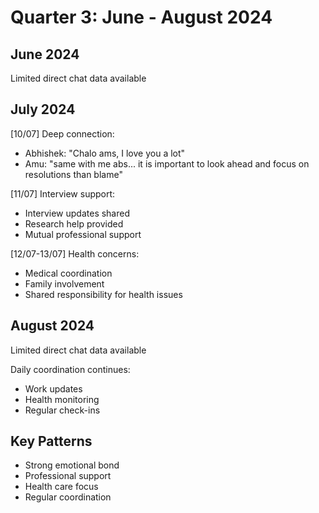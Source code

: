 # Quarter 3: June - August 2024

## June 2024
Limited direct chat data available

## July 2024

[10/07] Deep connection:
- Abhishek: "Chalo ams, I love you a lot"
- Amu: "same with me abs... it is important to look ahead and focus on resolutions than blame"

[11/07] Interview support:
- Interview updates shared
- Research help provided
- Mutual professional support

[12/07-13/07] Health concerns:
- Medical coordination
- Family involvement
- Shared responsibility for health issues

## August 2024
Limited direct chat data available

Daily coordination continues:
- Work updates
- Health monitoring
- Regular check-ins

## Key Patterns
- Strong emotional bond
- Professional support
- Health care focus
- Regular coordination